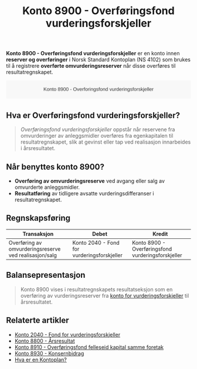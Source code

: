 ﻿---
title: "Konto 8900 - Overføringsfond vurderingsforskjeller"
seoTitle: "8900-overforingsfond-vurderingsforskjeller"
description: '**Konto 8900 - Overføringsfond vurderingsforskjeller** er en konto innen **reserver og overføringer** i Norsk Standard Kontoplan (NS 4102) som brukes til å ...'
---

**Konto 8900 - Overføringsfond vurderingsforskjeller** er en konto innen **reserver og overføringer** i Norsk Standard Kontoplan (NS 4102) som brukes til å registrere **overførte omvurderingsreserver** når disse overføres til resultatregnskapet.

![Illustrasjon av konto 8900 overforingsfond vurderingsforskjeller](8900-overforingsfond-vurderingsforskjeller-image.svg)

## Hva er Overføringsfond vurderingsforskjeller?

> *Overføringsfond vurderingsforskjeller* oppstår når reservene fra omvurderinger av anleggsmidler overføres fra egenkapitalen til resultatregnskapet, slik at gevinst eller tap ved realisasjon innarbeides i årsresultatet.

## Når benyttes konto 8900?

* **Overføring av omvurderingsreserve** ved avgang eller salg av omvurderte anleggsmidler.
* **Resultatføring** av tidligere avsatte vurderingsdifferanser i resultatregnskapet.

## Regnskapsføring

| Transaksjon                                            | Debet                                      | Kredit                                             |
|--------------------------------------------------------|--------------------------------------------|----------------------------------------------------|
| Overføring av omvurderingsreserve ved realisasjon/salg | Konto 2040 - Fond for vurderingsforskjeller | Konto 8900 - Overføringsfond vurderingsforskjeller |

## Balansepresentasjon

> Konto 8900 vises i resultatregnskapets resultatseksjon som en overføring av vurderingsreserver fra [konto for vurderingsforskjeller](/blogs/kontoplan/2040-fond-for-vurderingsforskjeller "Konto 2040 - Fond for vurderingsforskjeller: Fond for vurderingsforskjeller ved omvurdering") til årsresultatet.

## Relaterte artikler

* [Konto 2040 - Fond for vurderingsforskjeller](/blogs/kontoplan/2040-fond-for-vurderingsforskjeller "Konto 2040 - Fond for vurderingsforskjeller: Fond for vurderingsforskjeller ved omvurdering")
* [Konto 8800 - Årsresultat](/blogs/kontoplan/8800-arsresultat "Konto 8800 - Årsresultat: Årets nettoresultat og resultatdisponering")
* [Konto 8910 - Overføringsfond felleseid kapital samme foretak](/blogs/kontoplan/8910-overforingsfond-felleseid-kapital-samme-foretak "Konto 8910 - Overføringsfond felleseid kapital samme foretak")
* [Konto 8930 - Konsernbidrag](/blogs/kontoplan/8930-konsernbidrag "Konto 8930 - Konsernbidrag: Konsernbidrag mellom selskaper i konsern")
* [Hva er en Kontoplan?](/blogs/regnskap/hva-er-kontoplan "Hva er en Kontoplan? Komplett Guide til Kontoplaner i Norsk Regnskap")







